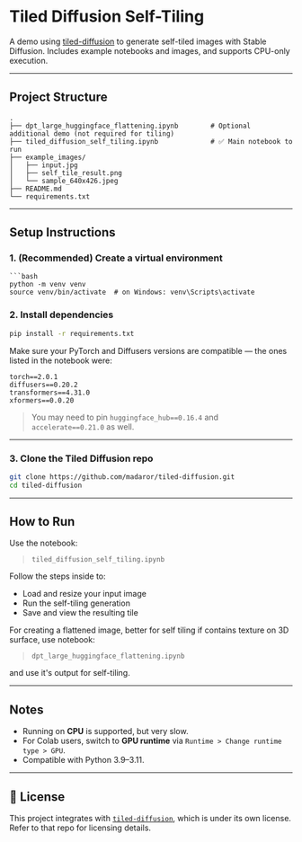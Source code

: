 # Tiled Diffusion Self-Tiling

A demo using [tiled-diffusion](https://github.com/madaror/tiled-diffusion) to generate self-tiled images with Stable Diffusion. Includes example notebooks and images, and supports CPU-only execution.

---

## Project Structure

```
.
├── dpt_large_huggingface_flattening.ipynb        # Optional additional demo (not required for tiling)
├── tiled_diffusion_self_tiling.ipynb             # ✅ Main notebook to run
├── example_images/
│   ├── input.jpg
│   ├── self_tile_result.png
│   └── sample_640x426.jpeg
├── README.md
└── requirements.txt
```

---

## Setup Instructions
### 1. (Recommended) Create a virtual environment
```
```bash
python -m venv venv
source venv/bin/activate  # on Windows: venv\Scripts\activate
```

### 2. Install dependencies

```bash
pip install -r requirements.txt
```

Make sure your PyTorch and Diffusers versions are compatible — the ones listed in the notebook were:

```text
torch==2.0.1
diffusers==0.20.2
transformers==4.31.0
xformers==0.0.20
```

> You may need to pin `huggingface_hub==0.16.4` and `accelerate==0.21.0` as well.

---

### 3. Clone the Tiled Diffusion repo

```bash
git clone https://github.com/madaror/tiled-diffusion.git
cd tiled-diffusion
```

---

## How to Run

Use the notebook:

> `tiled_diffusion_self_tiling.ipynb`

Follow the steps inside to:

* Load and resize your input image
* Run the self-tiling generation
* Save and view the resulting tile

For creating a flattened image, better for self tiling if contains texture on 3D surface, use notebook:

> `dpt_large_huggingface_flattening.ipynb`

and use it's output for self-tiling.

---

## Notes

* Running on **CPU** is supported, but very slow.
* For Colab users, switch to **GPU runtime** via `Runtime > Change runtime type > GPU`.
* Compatible with Python 3.9–3.11.

---

## 📄 License

This project integrates with [`tiled-diffusion`](https://github.com/madaror/tiled-diffusion), which is under its own license. Refer to that repo for licensing details.

